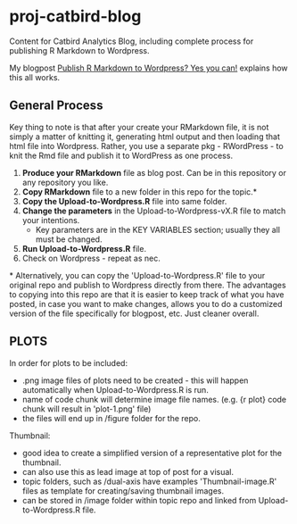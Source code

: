# proj-catbird-blog

Content for Catbird Analytics Blog, including complete process for publishing R Markdown to Wordpress.

My blogpost [Publish R Markdown to Wordpress? Yes you can!](https://catbirdanalytics.wordpress.com/2021/08/02/publish-r-markdown-to-wordpress-site-yes-you-can/) explains how this all works. 

## General Process

Key thing to note is that after your create your RMarkdown file, it is not simply a matter of knitting it, generating html output and then loading that html file into Wordpress. Rather, you use a separate pkg - RWordPress - to knit the Rmd file and publish it to WordPress as one process.

1. **Produce your RMarkdown** file as blog post. Can be in this repository or any repository you like.
2. **Copy RMarkdown** file to a new folder in this repo for the topic.\*
3. **Copy the Upload-to-Wordpress.R** file into same folder.
4. **Change the parameters** in the Upload-to-Wordpress-vX.R file to match your intentions. 
   - Key parameters are in the KEY VARIABLES section; usually they all must be changed.
5. **Run Upload-to-Wordpress.R** file.
6. Check on Wordpress - repeat as nec.
  
\* Alternatively, you can copy the 'Upload-to-Wordpress.R' file to your original repo and publish to Wordpress directly from there. The advantages to copying into this repo are that it is easier to keep track of what you have posted, in case you want to make changes, allows you to do a customized version of the file specifically for blogpost, etc. Just cleaner overall.

## PLOTS

In order for plots to be included:

- .png image files of plots need to be created - this will happen automatically when Upload-to-Wordpress.R is run.
- name of code chunk will determine image file names. (e.g. {r plot} code chunk will result in 'plot-1.png' file)
- the files will end up in /figure folder for the repo.

Thumbnail:

- good idea to create a simplified version of a representative plot for the thumbnail.
- can also use this as lead image at top of post for a visual.
- topic folders, such as /dual-axis have examples 'Thumbnail-image.R' files as template for creating/saving thumbnail images.
- can be stored in /image folder within topic repo and linked from Upload-to-Wordpress.R file.

